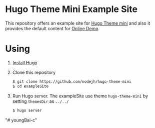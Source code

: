 # Hugo Theme Mini Example Site

This repository offers an example site for [Hugo Theme mini](https://github.com/nodejh/hugo-theme-mini) and also it provides the default content for [Online Demo](http://nodejh.github.io/hugo-theme-mini).

# Using

1. [Install Hugo](https://gohugo.io/overview/installing/)
2. Clone this repository

    ```bash
    $ git clone https://github.com/nodejh/hugo-theme-mini
    $ cd exampleSite
    ```
3. Run Hugo server. The exampleSite use theme `hugo-theme-mini` by setting `themesDir` as `../../`

    ```bash
    $ hugo server
    ```
"# youngBai-c" 
